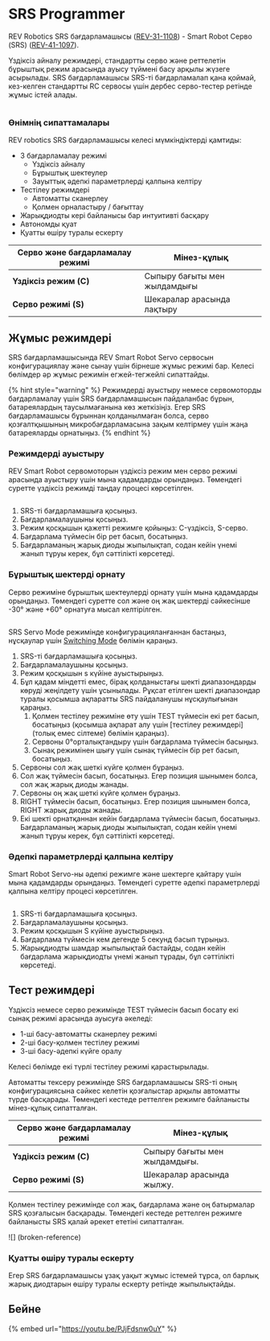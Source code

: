 # SRS Programmer

REV Robotics SRS бағдарламашысы ([REV-31-1108](https://www.revrobotics.com/rev-31-1108/)) - Smart Robot Серво (SRS) ([REV-41-1097](https://www.revrobotics.com/rev-41-1097/)).

Үздіксіз айналу режимдері, стандартты серво және реттелетін бұрыштық режим арасында ауысу түймені басу арқылы жүзеге асырылады. SRS бағдарламашысы SRS-ті бағдарламалап қана қоймай, кез-келген стандартты RC сервосы үшін дербес серво-тестер ретінде жұмыс істей алады.

<figure><img src="https://2589213514-files.gitbook.io/~/files/v0/b/gitbook-legacy-files/o/assets%2F15mm%2F-M8WcLi6koTauMV2xJ63%2F-M8WdOZiJLaHBzbA2oeW%2F1.png?generation=1590776144189561&#x26;alt=media" alt=""><figcaption></figcaption></figure>

### Өнімнің сипаттамалары

REV robotics SRS бағдарламашысы келесі мүмкіндіктерді қамтиды:

* 3 бағдарламалау режимі&#x20;
  * Үздіксіз айналу&#x20;
  * Бұрыштық шектеулер&#x20;
  * Зауыттық әдепкі параметрлерді қалпына келтіру&#x20;
* Тестілеу режимдері&#x20;
  * Автоматты сканерлеу&#x20;
  * Қолмен орналастыру / бағыттау
* Жарықдиодты кері байланысы бар интуитивті басқару&#x20;
* Автономды қуат&#x20;
* Қуатты өшіру туралы ескерту

| **Серво және бағдарламалау режимі** | **Мінез-құлық**              |
| ----------------------------------- | ---------------------------- |
| **Үздіксіз режим (C)**              | Сыпыру бағыты мен жылдамдығы |
| **Серво режимі (S)**                | Шекаралар арасында лақтыру   |

## Жұмыс режимдері

SRS бағдарламашысында REV Smart Robot Servo сервосын конфигурациялау және сынау үшін бірнеше жұмыс режимі бар. Келесі бөлімдер әр жұмыс режимін егжей-тегжейлі сипаттайды.

{% hint style="warning" %}
Режимдерді ауыстыру немесе сервомоторды бағдарламалау үшін SRS бағдарламашысын пайдаланбас бұрын, батареялардың таусылмағанына көз жеткізіңіз. Егер SRS бағдарламашысы бұрыннан қолданылмаған болса, серво қозғалтқышының микробағдарламасына зақым келтірмеу үшін жаңа батареяларды орнатыңыз.
{% endhint %}

### Режимдерді ауыстыру

REV Smart Robot сервомоторын үздіксіз режим мен серво режимі арасында ауыстыру үшін мына қадамдарды орындаңыз. Төмендегі суретте үздіксіз режимді таңдау процесі көрсетілген.

<figure><img src="https://2589213514-files.gitbook.io/~/files/v0/b/gitbook-legacy-files/o/assets%2F-M5yw0n8IneF5-9ybLjT%2F-M8WcLi6koTauMV2xJ63%2F-M8Wf8PNHBydvaPKp5Ax%2FScreenshot%20(25).png?alt=media&#x26;token=74baa009-be7d-4cde-9334-a68fd7beaa35" alt=""><figcaption></figcaption></figure>

1. SRS-ті бағдарламашыға қосыңыз.&#x20;
2. Бағдарламалаушыны қосыңыз.&#x20;
3. Режим қосқышын қажетті режимге қойыңыз: C-үздіксіз, S-серво.&#x20;
4. Бағдарлама түймесін бір рет басып, босатыңыз.&#x20;
5. Бағдарламаның жарық диоды жыпылықтап, содан кейін үнемі жанып тұруы керек, бұл сәттілікті көрсетеді.

### Бұрыштық шектерді орнату

Серво режиміне бұрыштық шектеулерді орнату үшін мына қадамдарды орындаңыз. Төмендегі суретте сол және оң жақ шектерді сәйкесінше -30° және +60° орнатуға мысал келтірілген.

<figure><img src="https://2589213514-files.gitbook.io/~/files/v0/b/gitbook-legacy-files/o/assets%2F-M5yw0n8IneF5-9ybLjT%2F-MlCNxlQ-LJofBQhcpVW%2F-MlCO4tB8H8Yu0ojscjH%2FServo_Full_270_Range_And_Limits-01%20(1).png?alt=media&#x26;token=7a2475d6-978c-4c1e-bfa6-2ecbd2194372" alt=""><figcaption></figcaption></figure>

SRS Servo Mode режимінде конфигурацияланғаннан бастаңыз, нұсқаулар үшін [Switching Mode](https://github.com/hectoxor/transhitlation/blob/main/dvizhenie/servos/broken-reference/README.md) бөлімін қараңыз.

1. SRS-ті бағдарламашыға қосыңыз.&#x20;
2. Бағдарламалаушыны қосыңыз.&#x20;
3. Режим қосқышын s күйіне ауыстырыңыз.&#x20;
4. Бұл қадам міндетті емес, бірақ қолданыстағы шекті диапазондарды көруді жеңілдету үшін ұсынылады. Рұқсат етілген шекті диапазондар туралы қосымша ақпаратты SRS пайдаланушы нұсқаулығынан қараңыз.
   1. Қолмен тестілеу режиміне өту үшін TEST түймесін екі рет басып, босатыңыз (қосымша ақпарат алу үшін \[тестілеу режимдері] (толық емес сілтеме) бөлімін қараңыз).&#x20;
   2. Сервоны 0°орталықтандыру үшін бағдарлама түймесін басыңыз.&#x20;
   3. Сынақ режимінен шығу үшін сынақ түймесін бір рет басып, босатыңыз.
5. Сервоны сол жақ шеткі күйге қолмен бұраңыз.&#x20;
6. Сол жақ түймесін басып, босатыңыз. Егер позиция шынымен болса, сол жақ жарық диоды жанады.&#x20;
7. Сервоны оң жақ шеткі күйге қолмен бұраңыз.&#x20;
8. RIGHT түймесін басып, босатыңыз. Егер позиция шынымен болса, RIGHT жарық диоды жанады.&#x20;
9. Екі шекті орнатқаннан кейін бағдарлама түймесін басып, босатыңыз. Бағдарламаның жарық диоды жыпылықтап, содан кейін үнемі жанып тұруы керек, бұл сәттілікті көрсетеді.

### Әдепкі параметрлерді қалпына келтіру

Smart Robot Servo-ны әдепкі режимге және шектерге қайтару үшін мына қадамдарды орындаңыз. Төмендегі суретте әдепкі параметрлерді қалпына келтіру процесі көрсетілген.

<figure><img src="https://2589213514-files.gitbook.io/~/files/v0/b/gitbook-legacy-files/o/assets%2F-M5yw0n8IneF5-9ybLjT%2F-MlCNxlQ-LJofBQhcpVW%2F-MlCO9d65k3icfZQy7og%2FServo_270_Range_Full_Green-01.png?alt=media&#x26;token=864f82de-bf70-4fde-acef-28119fa689d8" alt=""><figcaption></figcaption></figure>

1. SRS-ті бағдарламашыға қосыңыз.&#x20;
2. Бағдарламалаушыны қосыңыз.&#x20;
3. Режим қосқышын S күйіне ауыстырыңыз.&#x20;
4. Бағдарлама түймесін кем дегенде 5 секунд басып тұрыңыз.&#x20;
5. Жарықдиодты шамдар жыпылықтай бастайды, содан кейін бағдарлама жарықдиодты үнемі жанып тұрады, бұл сәттілікті көрсетеді.

## Тест режимдері

Үздіксіз немесе серво режимінде TEST түймесін басып босату екі сынақ режимі арасында ауысуға әкеледі:

* 1-ші басу-автоматты сканерлеу режимі&#x20;
* 2-ші басу-қолмен тестілеу режимі&#x20;
* 3-ші басу-әдепкі күйге оралу

Келесі бөлімде екі түрлі тестілеу режимі қарастырылады.

Автоматты тексеру режимінде SRS бағдарламашысы SRS-ті оның конфигурациясына сәйкес келетін қозғалыстар арқылы автоматты түрде басқарады. Төмендегі кестеде реттелген режимге байланысты мінез-құлық сипатталған.

| **Серво және бағдарламалау режимі** | **Мінез-құлық**               |
| ----------------------------------- | ----------------------------- |
| **Үздіксіз режим (C)**              | Сыпыру бағыты мен жылдамдығы. |
| **Серво режимі (S)**                | Шекаралар арасында жылжу.     |

Қолмен тестілеу режимінде сол жақ, бағдарлама және оң батырмалар SRS қозғалысын басқарады. Төмендегі кестеде реттелген режимге байланысты SRS қалай әрекет ететіні сипатталған.

!\[] (broken-reference)

### Қуатты өшіру туралы ескерту

Егер SRS бағдарламашысы ұзақ уақыт жұмыс істемей тұрса, ол барлық жарық диодтарын өшіру туралы ескерту ретінде жыпылықтайды.

## Бейне

{% embed url="https://youtu.be/PJjFdsnw0uY" %}
